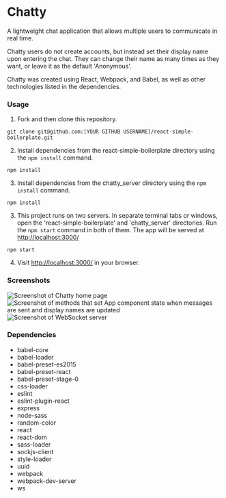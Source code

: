 Chatty
=====================

A lightweight chat application that allows multiple users to communicate in real time.

Chatty users do not create accounts, but instead set their display name upon entering the chat. They can change their name as many times as they want, or leave it as the default 'Anonymous'.

Chatty was created using React, Webpack, and Babel, as well as other technologies listed in the dependencies.

### Usage

1. Fork and then clone this repository.

```
git clone git@github.com:[YOUR GITHUB USERNAME]/react-simple-boilerplate.git
```

2. Install dependencies from the react-simple-boilerplate directory using the `npm install` command.

```
npm install
```

3. Install dependencies from the chatty_server directory using the `npm install` command.

```
npm install
```

3. This project runs on two servers. In separate terminal tabs or windows, open the 'react-simple-boilerplate' and 'chatty_server' directories. Run the `npm start` command in both of them. The app will be served at <http://localhost:3000/>

```
npm start
```
4. Visit <http://localhost:3000/> in your browser.

### Screenshots

![Screenshot of Chatty home page](https://github.com/TheresaCampbell/react-simple-boilerplate/blob/master/docs/chatty.png?raw=true)
![Screenshot of methods that set App component state when messages are sent and display names are updated](https://github.com/TheresaCampbell/react-simple-boilerplate/blob/master/docs/state-setting-methods.png?raw=true)
![Screenshot of WebSocket server](https://github.com/TheresaCampbell/react-simple-boilerplate/blob/master/docs/websocket-server.png?raw=true)

### Dependencies

* babel-core
* babel-loader
* babel-preset-es2015
* babel-preset-react
* babel-preset-stage-0
* css-loader
* eslint
* eslint-plugin-react
* express
* node-sass
* random-color
* react
* react-dom
* sass-loader
* sockjs-client
* style-loader
* uuid
* webpack
* webpack-dev-server
* ws
